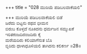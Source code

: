 +++
title = "028 ಮುರಿಯೆ ಪಡಿಬಲವಾಕೆಯಲಿ"

+++
ಮುರಿಯೆ ಪಡಿಬಲವಾಕೆಯಲಿ ಬಿಡೆ  
ಜರೆದು ಬಿಟ್ಟನು ರಥವ ಭೀಮನ  
ಬಿರುಬ ಕೊಳ್ಳದೆ ನೂಕಿದನು ಧರ್ಮಜನ ಸಮ್ಮುಖಕೆ  
ಇರಿತಕಂಜದಿರಂಜದಿರು ಕೈ  
ಮರೆಯದಿರು ಕಲಿಯಾಗೆನುತ ಬೊ  
ಬ್ಬಿರಿದು ಧಾಳಾಧೂಳಿಯಲಿ ತಾಗಿದನು ಕಲಿಕರ್ಣ     ॥28॥